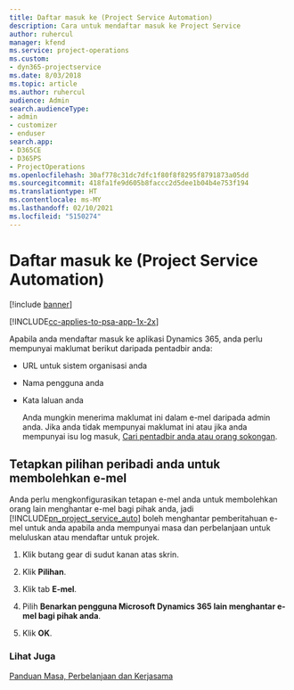 ```yaml
---
title: Daftar masuk ke (Project Service Automation)
description: Cara untuk mendaftar masuk ke Project Service
author: ruhercul
manager: kfend
ms.service: project-operations
ms.custom:
- dyn365-projectservice
ms.date: 8/03/2018
ms.topic: article
ms.author: ruhercul
audience: Admin
search.audienceType:
- admin
- customizer
- enduser
search.app:
- D365CE
- D365PS
- ProjectOperations
ms.openlocfilehash: 30af778c31dc7dfc1f80f8f8295f8791873a05dd
ms.sourcegitcommit: 418fa1fe9d605b8faccc2d5dee1b04b4e753f194
ms.translationtype: HT
ms.contentlocale: ms-MY
ms.lasthandoff: 02/10/2021
ms.locfileid: "5150274"
---
```

# <a name="sign-in-to-project-service-automation"></a>Daftar masuk ke (Project Service Automation)

[!include [banner](../includes/psa-now-project-operations.md)]

[!INCLUDE[cc-applies-to-psa-app-1x-2x](../includes/cc-applies-to-psa-app-1x-2x.md)]

Apabila anda mendaftar masuk ke aplikasi Dynamics 365, anda perlu mempunyai maklumat berikut daripada pentadbir anda:  
  
- URL untuk sistem organisasi anda  
  
- Nama pengguna anda  
  
- Kata laluan anda  
  
  Anda mungkin menerima maklumat ini dalam e-mel daripada admin anda. Jika anda tidak mempunyai maklumat ini atau jika anda mempunyai isu log masuk, [Cari pentadbir anda atau orang sokongan](https://docs.microsoft.com/dynamics365/customerengagement/on-premises/basics/find-administrator-support).  
  
## <a name="set-your-personal-options-to-allow-email"></a>Tetapkan pilihan peribadi anda untuk membolehkan e-mel  
 Anda perlu mengkonfigurasikan tetapan e-mel anda untuk membolehkan orang lain menghantar e-mel bagi pihak anda, jadi [!INCLUDE[pn_project_service_auto](../includes/pn-project-service-auto.md)] boleh menghantar pemberitahuan e-mel untuk anda apabila anda mempunyai masa dan perbelanjaan untuk meluluskan atau mendaftar untuk projek.  
  
1.  Klik butang gear di sudut kanan atas skrin.  
  
2.  Klik **Pilihan**.  
  
3.  Klik tab **E-mel**.  
  
4.  Pilih **Benarkan pengguna Microsoft Dynamics 365 lain menghantar e-mel bagi pihak anda**.  
  
5.  Klik **OK**.  
  
### <a name="see-also"></a>Lihat Juga  
 [Panduan Masa, Perbelanjaan dan Kerjasama](../psa/time-expense-collaboration-guide.md)
